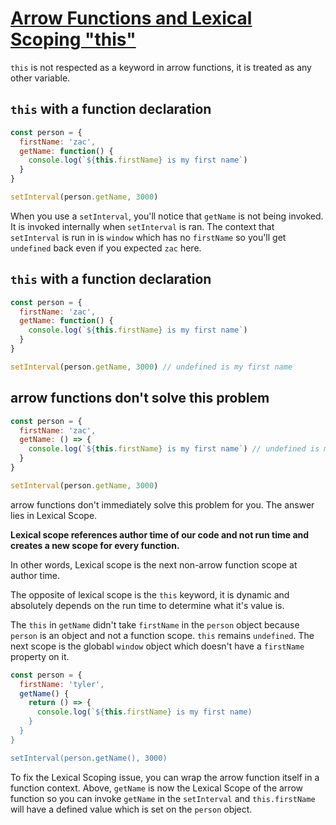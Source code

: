 # [Arrow Functions and Lexical Scoping "this"](https://egghead.io/lessons/javascript-arrow-functions-and-lexical-scoping-this)

`this` is not respected as a keyword in arrow functions, it is treated as any other variable.

## `this` with a function declaration
```js
const person = {
  firstName: 'zac',
  getName: function() {
    console.log(`${this.firstName} is my first name`)
  }
}

setInterval(person.getName, 3000)
```

When you use a `setInterval`, you'll notice that `getName` is not being invoked. It is invoked internally when `setInterval` is ran. The context that `setInterval` is run in is `window` which has no `firstName` so you'll get `undefined` back even if you expected `zac` here.

## `this` with a function declaration
```js
const person = {
  firstName: 'zac',
  getName: function() {
    console.log(`${this.firstName} is my first name`)
  }
}

setInterval(person.getName, 3000) // undefined is my first name
```

## arrow functions don't solve this problem
```js
const person = {
  firstName: 'zac',
  getName: () => {
    console.log(`${this.firstName} is my first name`) // undefined is my first name
  }
}

setInterval(person.getName, 3000)
```

arrow functions don't immediately solve this problem for you. The answer lies in Lexical Scope.

**Lexical scope references author time of our code and not run time and creates a new scope for every function.**

In other words, Lexical scope is the next non-arrow function scope at author time.

The opposite of lexical scope is the `this` keyword, it is dynamic and absolutely depends on the run time to determine what it's value is.

The `this` in `getName` didn't take `firstName` in the `person` object because `person` is an object and not a function scope. `this` remains `undefined`. The next scope is the globabl `window` object which doesn't have a `firstName` property on it.

```js
const person = {
  firstName: 'tyler',
  getName() {
    return () => {
      console.log(`${this.firstName} is my first name)
    }
  }
}

setInterval(person.getName(), 3000)
```

To fix the Lexical Scoping issue, you can wrap the arrow function itself in a function context. Above, `getName` is now the Lexical Scope of the arrow function so you can invoke `getName` in the `setInterval` and `this.firstName` will have a defined value which is set on the `person` object.

